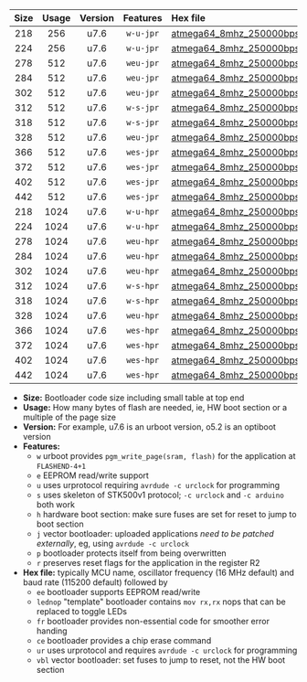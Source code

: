 |Size|Usage|Version|Features|Hex file|
|:-:|:-:|:-:|:-:|:--|
|218|256|u7.6|`w-u-jpr`|[atmega64_8mhz_250000bps_ur_vbl.hex](https://raw.githubusercontent.com/stefanrueger/urboot/main/bootloaders/atmega64/fcpu_8mhz/250000_bps/atmega64_8mhz_250000bps_ur_vbl.hex)|
|224|256|u7.6|`w-u-jpr`|[atmega64_8mhz_250000bps_lednop_ur_vbl.hex](https://raw.githubusercontent.com/stefanrueger/urboot/main/bootloaders/atmega64/fcpu_8mhz/250000_bps/atmega64_8mhz_250000bps_lednop_ur_vbl.hex)|
|278|512|u7.6|`weu-jpr`|[atmega64_8mhz_250000bps_ee_ur_vbl.hex](https://raw.githubusercontent.com/stefanrueger/urboot/main/bootloaders/atmega64/fcpu_8mhz/250000_bps/atmega64_8mhz_250000bps_ee_ur_vbl.hex)|
|284|512|u7.6|`weu-jpr`|[atmega64_8mhz_250000bps_ee_lednop_ur_vbl.hex](https://raw.githubusercontent.com/stefanrueger/urboot/main/bootloaders/atmega64/fcpu_8mhz/250000_bps/atmega64_8mhz_250000bps_ee_lednop_ur_vbl.hex)|
|302|512|u7.6|`weu-jpr`|[atmega64_8mhz_250000bps_ee_lednop_fr_ur_vbl.hex](https://raw.githubusercontent.com/stefanrueger/urboot/main/bootloaders/atmega64/fcpu_8mhz/250000_bps/atmega64_8mhz_250000bps_ee_lednop_fr_ur_vbl.hex)|
|312|512|u7.6|`w-s-jpr`|[atmega64_8mhz_250000bps_vbl.hex](https://raw.githubusercontent.com/stefanrueger/urboot/main/bootloaders/atmega64/fcpu_8mhz/250000_bps/atmega64_8mhz_250000bps_vbl.hex)|
|318|512|u7.6|`w-s-jpr`|[atmega64_8mhz_250000bps_lednop_vbl.hex](https://raw.githubusercontent.com/stefanrueger/urboot/main/bootloaders/atmega64/fcpu_8mhz/250000_bps/atmega64_8mhz_250000bps_lednop_vbl.hex)|
|328|512|u7.6|`weu-jpr`|[atmega64_8mhz_250000bps_ee_lednop_fr_ce_ur_vbl.hex](https://raw.githubusercontent.com/stefanrueger/urboot/main/bootloaders/atmega64/fcpu_8mhz/250000_bps/atmega64_8mhz_250000bps_ee_lednop_fr_ce_ur_vbl.hex)|
|366|512|u7.6|`wes-jpr`|[atmega64_8mhz_250000bps_ee_vbl.hex](https://raw.githubusercontent.com/stefanrueger/urboot/main/bootloaders/atmega64/fcpu_8mhz/250000_bps/atmega64_8mhz_250000bps_ee_vbl.hex)|
|372|512|u7.6|`wes-jpr`|[atmega64_8mhz_250000bps_ee_lednop_vbl.hex](https://raw.githubusercontent.com/stefanrueger/urboot/main/bootloaders/atmega64/fcpu_8mhz/250000_bps/atmega64_8mhz_250000bps_ee_lednop_vbl.hex)|
|402|512|u7.6|`wes-jpr`|[atmega64_8mhz_250000bps_ee_lednop_fr_vbl.hex](https://raw.githubusercontent.com/stefanrueger/urboot/main/bootloaders/atmega64/fcpu_8mhz/250000_bps/atmega64_8mhz_250000bps_ee_lednop_fr_vbl.hex)|
|442|512|u7.6|`wes-jpr`|[atmega64_8mhz_250000bps_ee_lednop_fr_ce_vbl.hex](https://raw.githubusercontent.com/stefanrueger/urboot/main/bootloaders/atmega64/fcpu_8mhz/250000_bps/atmega64_8mhz_250000bps_ee_lednop_fr_ce_vbl.hex)|
|218|1024|u7.6|`w-u-hpr`|[atmega64_8mhz_250000bps_ur.hex](https://raw.githubusercontent.com/stefanrueger/urboot/main/bootloaders/atmega64/fcpu_8mhz/250000_bps/atmega64_8mhz_250000bps_ur.hex)|
|224|1024|u7.6|`w-u-hpr`|[atmega64_8mhz_250000bps_lednop_ur.hex](https://raw.githubusercontent.com/stefanrueger/urboot/main/bootloaders/atmega64/fcpu_8mhz/250000_bps/atmega64_8mhz_250000bps_lednop_ur.hex)|
|278|1024|u7.6|`weu-hpr`|[atmega64_8mhz_250000bps_ee_ur.hex](https://raw.githubusercontent.com/stefanrueger/urboot/main/bootloaders/atmega64/fcpu_8mhz/250000_bps/atmega64_8mhz_250000bps_ee_ur.hex)|
|284|1024|u7.6|`weu-hpr`|[atmega64_8mhz_250000bps_ee_lednop_ur.hex](https://raw.githubusercontent.com/stefanrueger/urboot/main/bootloaders/atmega64/fcpu_8mhz/250000_bps/atmega64_8mhz_250000bps_ee_lednop_ur.hex)|
|302|1024|u7.6|`weu-hpr`|[atmega64_8mhz_250000bps_ee_lednop_fr_ur.hex](https://raw.githubusercontent.com/stefanrueger/urboot/main/bootloaders/atmega64/fcpu_8mhz/250000_bps/atmega64_8mhz_250000bps_ee_lednop_fr_ur.hex)|
|312|1024|u7.6|`w-s-hpr`|[atmega64_8mhz_250000bps.hex](https://raw.githubusercontent.com/stefanrueger/urboot/main/bootloaders/atmega64/fcpu_8mhz/250000_bps/atmega64_8mhz_250000bps.hex)|
|318|1024|u7.6|`w-s-hpr`|[atmega64_8mhz_250000bps_lednop.hex](https://raw.githubusercontent.com/stefanrueger/urboot/main/bootloaders/atmega64/fcpu_8mhz/250000_bps/atmega64_8mhz_250000bps_lednop.hex)|
|328|1024|u7.6|`weu-hpr`|[atmega64_8mhz_250000bps_ee_lednop_fr_ce_ur.hex](https://raw.githubusercontent.com/stefanrueger/urboot/main/bootloaders/atmega64/fcpu_8mhz/250000_bps/atmega64_8mhz_250000bps_ee_lednop_fr_ce_ur.hex)|
|366|1024|u7.6|`wes-hpr`|[atmega64_8mhz_250000bps_ee.hex](https://raw.githubusercontent.com/stefanrueger/urboot/main/bootloaders/atmega64/fcpu_8mhz/250000_bps/atmega64_8mhz_250000bps_ee.hex)|
|372|1024|u7.6|`wes-hpr`|[atmega64_8mhz_250000bps_ee_lednop.hex](https://raw.githubusercontent.com/stefanrueger/urboot/main/bootloaders/atmega64/fcpu_8mhz/250000_bps/atmega64_8mhz_250000bps_ee_lednop.hex)|
|402|1024|u7.6|`wes-hpr`|[atmega64_8mhz_250000bps_ee_lednop_fr.hex](https://raw.githubusercontent.com/stefanrueger/urboot/main/bootloaders/atmega64/fcpu_8mhz/250000_bps/atmega64_8mhz_250000bps_ee_lednop_fr.hex)|
|442|1024|u7.6|`wes-hpr`|[atmega64_8mhz_250000bps_ee_lednop_fr_ce.hex](https://raw.githubusercontent.com/stefanrueger/urboot/main/bootloaders/atmega64/fcpu_8mhz/250000_bps/atmega64_8mhz_250000bps_ee_lednop_fr_ce.hex)|

- **Size:** Bootloader code size including small table at top end
- **Usage:** How many bytes of flash are needed, ie, HW boot section or a multiple of the page size
- **Version:** For example, u7.6 is an urboot version, o5.2 is an optiboot version
- **Features:**
  + `w` urboot provides `pgm_write_page(sram, flash)` for the application at `FLASHEND-4+1`
  + `e` EEPROM read/write support
  + `u` uses urprotocol requiring `avrdude -c urclock` for programming
  + `s` uses skeleton of STK500v1 protocol; `-c urclock` and `-c arduino` both work
  + `h` hardware boot section: make sure fuses are set for reset to jump to boot section
  + `j` vector bootloader: uploaded applications *need to be patched externally*, eg, using `avrdude -c urclock`
  + `p` bootloader protects itself from being overwritten
  + `r` preserves reset flags for the application in the register R2
- **Hex file:** typically MCU name, oscillator frequency (16 MHz default) and baud rate (115200 default) followed by
  + `ee` bootloader supports EEPROM read/write
  + `lednop` "template" bootloader contains `mov rx,rx` nops that can be replaced to toggle LEDs
  + `fr` bootloader provides non-essential code for smoother error handing
  + `ce` bootloader provides a chip erase command
  + `ur` uses urprotocol and requires `avrdude -c urclock` for programming
  + `vbl` vector bootloader: set fuses to jump to reset, not the HW boot section
